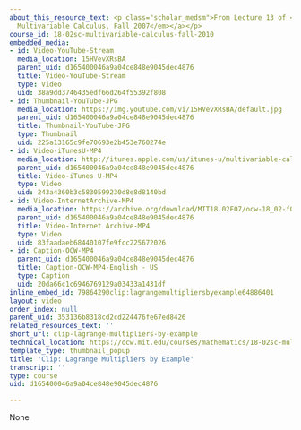 ```yaml
---
about_this_resource_text: <p class="scholar_medsm">From Lecture 13 of <a href="http://ocw.mit.edu/courses/mathematics/18-02-multivariable-calculus-fall-2007/video-lectures/"><em>18.02
  Multivariable Calculus, Fall 2007</em></a></p>
course_id: 18-02sc-multivariable-calculus-fall-2010
embedded_media:
- id: Video-YouTube-Stream
  media_location: 15HVevXRsBA
  parent_uid: d165400046a9a04ce848e9045dec4876
  title: Video-YouTube-Stream
  type: Video
  uid: 38a9dd3746435edf66d264f55392f808
- id: Thumbnail-YouTube-JPG
  media_location: https://img.youtube.com/vi/15HVevXRsBA/default.jpg
  parent_uid: d165400046a9a04ce848e9045dec4876
  title: Thumbnail-YouTube-JPG
  type: Thumbnail
  uid: 225a13165c9fe70693e2b453e760274e
- id: Video-iTunesU-MP4
  media_location: http://itunes.apple.com/us/itunes-u/multivariable-calculus-spring/id354869122
  parent_uid: d165400046a9a04ce848e9045dec4876
  title: Video-iTunes U-MP4
  type: Video
  uid: 243a4360b3c5830599230d8e8d8140bd
- id: Video-InternetArchive-MP4
  media_location: https://archive.org/download/MIT18.02F07/ocw-18_02-f07-lec13_300k.mp4
  parent_uid: d165400046a9a04ce848e9045dec4876
  title: Video-Internet Archive-MP4
  type: Video
  uid: 83faadaeb68440107fe9fcc225672026
- id: Caption-OCW-MP4
  parent_uid: d165400046a9a04ce848e9045dec4876
  title: Caption-OCW-MP4-English - US
  type: Caption
  uid: 20da66c1c6946769129a03433a1431df
inline_embed_id: 79864290clip:lagrangemultipliersbyexample64886401
layout: video
order_index: null
parent_uid: 353136b8318cd2cd224476fe67ed8426
related_resources_text: ''
short_url: clip-lagrange-multipliers-by-example
technical_location: https://ocw.mit.edu/courses/mathematics/18-02sc-multivariable-calculus-fall-2010/2.-partial-derivatives/part-c-lagrange-multipliers-and-constrained-differentials/session-39-statement-of-lagrange-multipliers-and-example/clip-lagrange-multipliers-by-example
template_type: thumbnail_popup
title: 'Clip: Lagrange Multipliers by Example'
transcript: ''
type: course
uid: d165400046a9a04ce848e9045dec4876

---
```

None